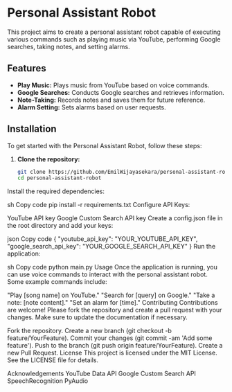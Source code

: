 # Personal Assistant Robot

This project aims to create a personal assistant robot capable of executing various commands such as playing music via YouTube, performing Google searches, taking notes, and setting alarms.

## Features

- **Play Music:** Plays music from YouTube based on voice commands.
- **Google Searches:** Conducts Google searches and retrieves information.
- **Note-Taking:** Records notes and saves them for future reference.
- **Alarm Setting:** Sets alarms based on user requests.

## Installation

To get started with the Personal Assistant Robot, follow these steps:

1. **Clone the repository:**
   ```sh
   git clone https://github.com/EmilWijayasekara/personal-assistant-robot.git
   cd personal-assistant-robot
Install the required dependencies:

sh
Copy code
pip install -r requirements.txt
Configure API Keys:

YouTube API key
Google Custom Search API key
Create a config.json file in the root directory and add your keys:

json
Copy code
{
  "youtube_api_key": "YOUR_YOUTUBE_API_KEY",
  "google_search_api_key": "YOUR_GOOGLE_SEARCH_API_KEY"
}
Run the application:

sh
Copy code
python main.py
Usage
Once the application is running, you can use voice commands to interact with the personal assistant robot. Some example commands include:

"Play [song name] on YouTube."
"Search for [query] on Google."
"Take a note: [note content]."
"Set an alarm for [time]."
Contributing
Contributions are welcome! Please fork the repository and create a pull request with your changes. Make sure to update the documentation if necessary.

Fork the repository.
Create a new branch (git checkout -b feature/YourFeature).
Commit your changes (git commit -am 'Add some feature').
Push to the branch (git push origin feature/YourFeature).
Create a new Pull Request.
License
This project is licensed under the MIT License. See the LICENSE file for details.

Acknowledgements
YouTube Data API
Google Custom Search API
SpeechRecognition
PyAudio
